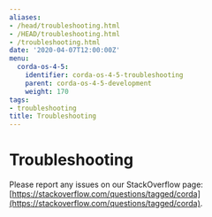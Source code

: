 ```yaml
---
aliases:
- /head/troubleshooting.html
- /HEAD/troubleshooting.html
- /troubleshooting.html
date: '2020-04-07T12:00:00Z'
menu:
  corda-os-4-5:
    identifier: corda-os-4-5-troubleshooting
    parent: corda-os-4-5-development
    weight: 170
tags:
- troubleshooting
title: Troubleshooting
---
```



# Troubleshooting

Please report any issues on our StackOverflow page: [https://stackoverflow.com/questions/tagged/corda](https://stackoverflow.com/questions/tagged/corda).

